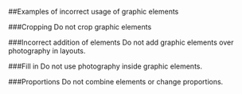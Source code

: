 ##Examples of incorrect usage of graphic elements

###Cropping
Do not crop graphic elements

###Incorrect addition of elements
Do not add graphic elements over photography in layouts.

###Fill in
Do not use photography inside graphic elements.

###Proportions
Do not combine elements or change proportions.